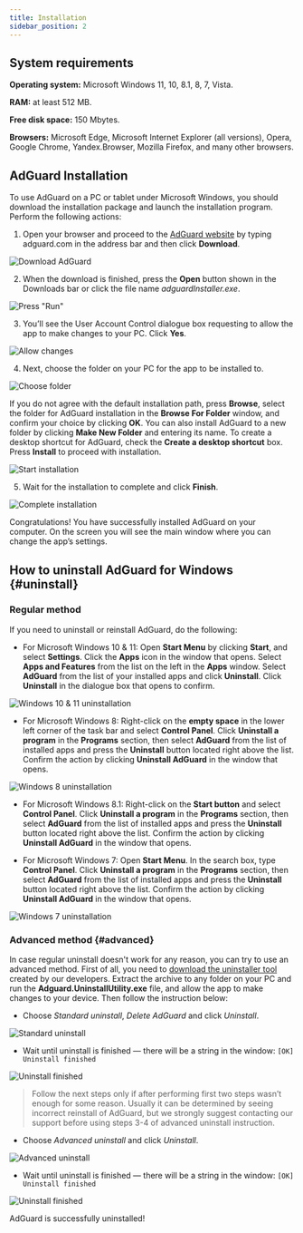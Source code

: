 ```yaml
---
title: Installation
sidebar_position: 2
---
```


## System  requirements

**Operating system:** Microsoft Windows 11, 10, 8.1, 8, 7, Vista.

**RAM:** at least 512 MB.

**Free disk space:** 150 Mbytes.

**Browsers:** Microsoft Edge, Microsoft Internet Explorer (all versions), Opera, Google Chrome, Yandex.Browser, Mozilla Firefox, and many other browsers.

## AdGuard Installation 

To use AdGuard on a PC or tablet under Microsoft Windows, you should download the installation package and launch the installation program. Perform the following actions:

1) Open your browser and proceed to the [AdGuard website](http://adguard.com) by typing adguard.com in the address bar and then click **Download**.

![Download AdGuard](https://cdn.adtidy.org/content/kb/ad_blocker/windows/installation/download-from-website.png)

2) When the download is finished, press the **Open** button shown in the Downloads bar or click the file name *adguardInstaller.exe*.

![Press "Run"](https://cdn.adtidy.org/content/kb/ad_blocker/windows/installation/click-download.png)

3) You’ll see the User Account Control dialogue box requesting to allow the app to make changes to your PC. Click **Yes**.

![Allow changes](https://cdn.adtidy.org/content/kb/ad_blocker/windows/installation/allow-changes.png)

4) Next, choose the folder on your PC for the app to be installed to.

![Choose folder](https://cdn.adtidy.org/content/kb/ad_blocker/windows/installation/install-wizard.png)

If you do not agree with the default installation path, press **Browse**, select the folder for AdGuard installation in the **Browse For Folder** window, and confirm your choice by clicking **OK**. You can also install AdGuard to a new folder by clicking **Make New Folder** and entering its name. To create a desktop shortcut for AdGuard, check the **Create a desktop shortcut** box. Press **Install** to proceed with installation.

![Start installation](https://cdn.adtidy.org/content/kb/ad_blocker/windows/installation/start-install.png)

5) Wait for the installation to complete and click **Finish**.

![Complete installation](https://cdn.adtidy.org/content/kb/ad_blocker/windows/installation/finish-install.png)

Congratulations! You have successfully installed AdGuard on your computer. On the screen you will see the main window where you can change the app’s settings.

## How to uninstall AdGuard for Windows {#uninstall}

### Regular method 

If you need to uninstall or reinstall AdGuard, do the following:

* For Microsoft Windows 10 & 11: Open **Start Menu** by clicking **Start**, and select **Settings**. Click the **Apps** icon in the window that opens. Select **Apps and Features** from the list on the left in the **Apps** window. Select **AdGuard** from the list of your installed apps and click **Uninstall**. Click **Uninstall** in the dialogue box that opens to confirm.

![Windows 10 & 11 uninstallation](https://cdn.adtidy.org/content/kb/ad_blocker/windows/installation/win10-uninstall.png)

* For Microsoft Windows 8: Right-click on the **empty space** in the lower left corner of the task bar and select **Control Panel**. Click **Uninstall a program** in the **Programs** section, then select **AdGuard** from the list of installed apps and press the **Uninstall** button located right above the list. Confirm the action by clicking **Uninstall AdGuard** in the window that opens.

![Windows 8 uninstallation](https://cdn.adtidy.org/content/kb/ad_blocker/windows/installation/win8-uninstall.png)

* For Microsoft Windows 8.1: Right-click on the **Start button** and select **Control Panel**. Click **Uninstall a program** in the **Programs** section, then select **AdGuard** from the list of installed apps and press the **Uninstall** button located right above the list. Confirm the action by clicking **Uninstall AdGuard** in the window that opens.

* For Microsoft Windows 7: Open **Start Menu**. In the search box, type **Control Panel**. Click **Uninstall a program** in the **Programs** section, then select **AdGuard** from the list of installed apps and press the **Uninstall** button located right above the list. Confirm the action by clicking **Uninstall AdGuard** in the window that opens.

![Windows 7 uninstallation](https://cdn.adtidy.org/content/kb/ad_blocker/windows/installation/win7-uninstall.png)

### Advanced method {#advanced}

In case regular uninstall doesn't work for any reason, you can try to use an advanced method. First of all, you need to [download the uninstaller tool](https://cdn.adtidy.org/public/Adguard/tools/Uninstall_Utility.zip) created by our developers. Extract the archive to any folder on your PC and run the **Adguard.UninstallUtility.exe** file, and allow the app to make changes to your device. Then follow the instruction below:

* Choose *Standard uninstall*, *Delete AdGuard* and click *Uninstall*.

![Standard uninstall](https://cdn.adtidy.org/content/kb/ad_blocker/windows/installation/standard-uninstall.png)
                                 
* Wait until uninstall is finished — there will be a string in the window:
`[OK] Uninstall finished`
                            
![Uninstall finished](https://cdn.adtidy.org/content/kb/ad_blocker/windows/installation/standard-uninstall-2.png)

> Follow the next steps only if after performing first two steps wasn’t enough for some reason. Usually it can be determined by seeing incorrect reinstall of AdGuard, but we strongly suggest contacting our support before using steps 3-4 of advanced uninstall instruction.

* Choose *Advanced uninstall* and click *Uninstall*.

![Advanced uninstall](https://cdn.adtidy.org/content/kb/ad_blocker/windows/installation/advanced-uninstall.png)
                                 
* Wait until uninstall is finished — there will be a string in the window:
`[OK] Uninstall finished`

![Uninstall finished](https://cdn.adtidy.org/content/kb/ad_blocker/windows/installation/advanced-uninstall-2.png)
                                 
AdGuard is successfully uninstalled!